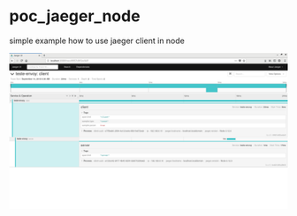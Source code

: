# poc_jaeger_node
simple example how to use jaeger client in node

![ScreenShot](https://github.com/bruno-nascimento/poc_jaeger_node/raw/master/screenshot.png)
